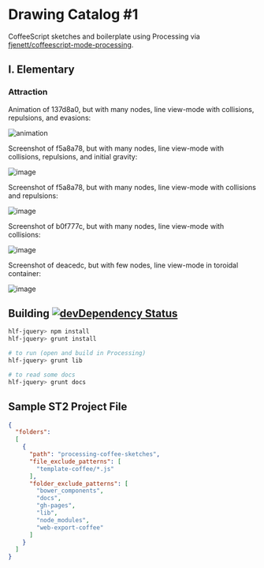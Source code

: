 # Drawing Catalog #1

CoffeeScript sketches and boilerplate using Processing via
[fjenett/coffeescript-mode-processing](http://github.com/fjenett/coffeescript-mode-processing).

## I. Elementary

### Attraction

Animation of 137d8a0, but with many nodes, line view-mode with collisions, repulsions, and evasions:

![animation](https://cloud.githubusercontent.com/assets/100884/8978570/23d28906-3658-11e5-9cdb-fa70d90efe6f.gif)

Screenshot of f5a8a78, but with many nodes, line view-mode with collisions, repulsions, and initial gravity:

![image](https://cloud.githubusercontent.com/assets/100884/8796279/63549bd0-2f48-11e5-843c-30b6b55d3464.png)

Screenshot of f5a8a78, but with many nodes, line view-mode with collisions and repulsions:

![image](https://cloud.githubusercontent.com/assets/100884/8773653/b28b6f94-2e8a-11e5-9c07-8af75f4e391a.png)

Screenshot of b0f777c, but with many nodes, line view-mode with collisions:

![image](https://cloud.githubusercontent.com/assets/100884/8760865/fae85cb0-2ce7-11e5-9cd6-b046690304b0.png)

Screenshot of deacedc, but with few nodes, line view-mode in toroidal container:

![image](https://cloud.githubusercontent.com/assets/100884/8743263/127cd304-2c22-11e5-9a8e-e088ac974123.png)

## Building [![devDependency Status](https://img.shields.io/david/dev/hlfcoding/drawing-catalog-1.svg)](https://david-dm.org/hlfcoding/drawing-catalog-1#info=devDependencies)

```bash
hlf-jquery> npm install
hlf-jquery> grunt install

# to run (open and build in Processing)
hlf-jquery> grunt lib

# to read some docs
hlf-jquery> grunt docs
```

## Sample ST2 Project File

```json
{
  "folders":
  [
    {
      "path": "processing-coffee-sketches",
      "file_exclude_patterns": [
        "template-coffee/*.js"
      ],
      "folder_exclude_patterns": [
        "bower_components",
        "docs",
        "gh-pages",
        "lib",
        "node_modules",
        "web-export-coffee"
      ]
    }
  ]
}
```
